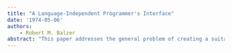 ```yaml
---
title: "A Language-Independent Programmer's Interface"
date: '1974-05-06'
authors: 
    - Robert M. Balzer
abstract: "This paper addresses the general problem of creating a suitable on-line environment for programming. The amount of software, and the effort required to produce it, to support such an on-line environment is very large relative to that needed to produce a programming language, and is largely responsible for the scarcity of such programming environments. The size of this effort was largely responsible for the scrapping of a major language (QA4) as a separate entity and its inclusion instead as a set of extensions in a LISP environment. The few systems which do exist (e.g., LISP, APL, BASIC, and PL/I) have greatly benefited their users and have strongly contributed to the widespread acceptance of the associated language."
---
```


